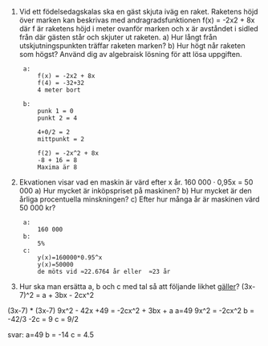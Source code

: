1) Vid ett födelsedagskalas ska en gäst skjuta iväg en raket. Raketens höjd över marken kan
beskrivas med andragradsfunktionen f(x) = -2x2 + 8x där f är raketens höjd i meter ovanför
marken och x är avståndet i sidled från där gästen står och skjuter ut raketen.
a) Hur långt från utskjutningspunkten träffar raketen marken?
b) Hur högt når raketen som högst? Använd dig av algebraisk lösning för att lösa uppgiften.

        a:
            f(x) = -2x2 + 8x
            f(4) = -32+32
            4 meter bort

        b:
            punk 1 = 0
            punkt 2 = 4

            4+0/2 = 2
            mittpunkt = 2 

            f(2) = -2x^2 + 8x
            -8 + 16 = 8
            Maxima är 8

2) Ekvationen visar vad en maskin är värd efter x år. 160 000 · 0,95x = 50 000
a) Hur mycket är inköpspriset på maskinen?
b) Hur mycket är den årliga procentuella minskningen?
c) Efter hur många år är maskinen värd 50 000 kr?

        a:
            160 000
        b:
            5%
        c:
            y(x)=160000*0.95^x
            y(x)=50000
            de möts vid ≈22.6764 år eller  ≈23 år
3) Hur ska man ersätta a, b och c med tal så att följande likhet [gäller](https://www.pluggakuten.se/trad/hur-ska-man-ersatta-a-b-och-c-med-tal-sa-att-foljande-likhet-galler-3x-7-2-a-3bx-2cx2/)?
(3x-7)^2 = a + 3bx - 2cx^2

(3x-7) * (3x-7)
9x^2 - 42x +49 = -2cx^2 + 3bx + a
a=49
9x^2 = -2cx^2
b = -42/3
-2c = 9
c = 9/2

svar:
a=49
b = -14
c = 4.5